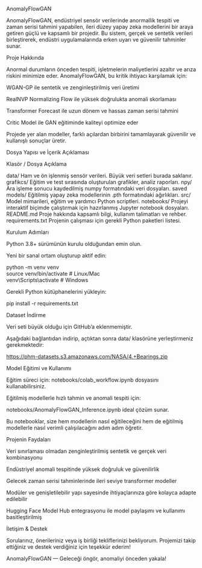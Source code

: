 AnomalyFlowGAN

AnomalyFlowGAN, endüstriyel sensör verilerinde anormallik tespiti ve zaman serisi tahmini yapabilen, ileri düzey yapay zeka modellerini bir araya getiren güçlü ve kapsamlı bir projedir.
Bu sistem, gerçek ve sentetik verileri birleştirerek, endüstri uygulamalarında erken uyarı ve güvenilir tahminler sunar.

Proje Hakkında

Anormal durumların önceden tespiti, işletmelerin maliyetlerini azaltır ve arıza riskini minimize eder.
AnomalyFlowGAN, bu kritik ihtiyacı karşılamak için:

WGAN-GP ile sentetik ve zenginleştirilmiş veri üretimi

RealNVP Normalizing Flow ile yüksek doğrulukta anomali skorlaması

Transformer Forecast ile uzun dönem ve hassas zaman serisi tahmini

Critic Model ile GAN eğitiminde kaliteyi optimize eder

Projede yer alan modeller, farklı açılardan birbirini tamamlayarak güvenilir ve kullanışlı sonuçlar üretir.

Dosya Yapısı ve İçerik Açıklaması

Klasör / Dosya	Açıklama

data/	Ham ve ön işlenmiş sensör verileri. Büyük veri setleri burada saklanır.
grafikcs/	Eğitim ve test sırasında oluşturulan grafikler, analiz raporları.
npy/	Ara işleme sonucu kaydedilmiş numpy formatındaki veri dosyaları.
saved models/	Eğitilmiş yapay zeka modellerinin .pth formatındaki ağırlıkları.
src/	Model mimarileri, eğitim ve yardımcı Python scriptleri.
notebooks/	Projeyi interaktif biçimde çalıştırmak için hazırlanmış Jupyter notebook dosyaları.
README.md	Proje hakkında kapsamlı bilgi, kullanım talimatları ve rehber.
requirements.txt	Projenin çalışması için gerekli Python paketleri listesi.

Kurulum Adımları

Python 3.8+ sürümünün kurulu olduğundan emin olun.

Yeni bir sanal ortam oluşturup aktif edin:

python -m venv venv  
source venv/bin/activate    # Linux/Mac  
venv\Scripts\activate       # Windows 

Gerekli Python kütüphanelerini yükleyin:

pip install -r requirements.txt 

Dataset İndirme

Veri seti büyük olduğu için GitHub’a eklenmemiştir.

Aşağıdaki bağlantıdan indirip, açtıktan sonra data/ klasörüne yerleştirmeniz gerekmektedir:

https://phm-datasets.s3.amazonaws.com/NASA/4.+Bearings.zip

Model Eğitimi ve Kullanımı

Eğitim süreci için: notebooks/colab_workflow.ipynb dosyasını kullanabilirsiniz.

Eğitilmiş modellerle hızlı tahmin ve anomali tespiti için: 

notebooks/AnomalyFlowGAN_Inference.ipynb ideal çözüm sunar.

Bu notebooklar, size hem modellerin nasıl eğitileceğini hem de eğitilmiş modellerle nasıl verimli çalışılacağını adım adım öğretir.

Projenin Faydaları

Veri sınırlaması olmadan zenginleştirilmiş sentetik ve gerçek veri kombinasyonu

Endüstriyel anomali tespitinde yüksek doğruluk ve güvenilirlik

Gelecek zaman serisi tahminlerinde ileri seviye transformer modeller

Modüler ve genişletilebilir yapı sayesinde ihtiyaçlarınıza göre kolayca adapte edilebilir

Hugging Face Model Hub entegrasyonu ile model paylaşımı ve kullanımı basitleştirilmiş

İletişim & Destek

Sorularınız, önerileriniz veya iş birliği tekliflerinizi bekliyorum.
Projemizi takip ettiğiniz ve destek verdiğiniz için teşekkür ederim! 

AnomalyFlowGAN — Geleceği öngör, anomaliyi önceden yakala! 
